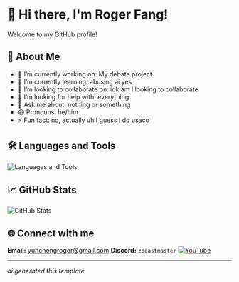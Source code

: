 # 👋 Hi there, I'm Roger Fang!

Welcome to my GitHub profile!  

## 🚀 About Me

- 🔭 I’m currently working on: My debate project
- 🌱 I’m currently learning: abusing ai yes
- 👯 I’m looking to collaborate on: idk am I looking to collaborate
- 🤔 I’m looking for help with: everything
- 💬 Ask me about: nothing or something
- 😄 Pronouns: he/him
- ⚡ Fun fact: no, actually uh I guess I do usaco

## 🛠️ Languages and Tools

![Languages and Tools](https://skillicons.dev/icons?i=python,cpp,js,react,github&perline=6)

## 📈 GitHub Stats

![GitHub Stats](https://github-readme-stats.vercel.app/api?username=rogerfang28&show_icons=true&theme=default)

## 🌐 Connect with me

**Email:** yunchengroger@gmail.com
**Discord:** `zbeastmaster`
[![YouTube](https://img.shields.io/badge/YouTube-Subscribe-red?logo=youtube&logoColor=white)](https://youtube.com/@yunchengroger)

---

_ai generated this template_
